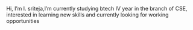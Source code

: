 Hi, I’m I. sriteja,I’m currently studying btech IV year in the branch of CSE, interested in learning new skills and  currently looking for working opportunities



<!---
sriteja61/sriteja61 is a ✨ special ✨ repository because its `README.md` (this file) appears on your GitHub profile.
You can click the Preview link to take a look at your changes.
--->
